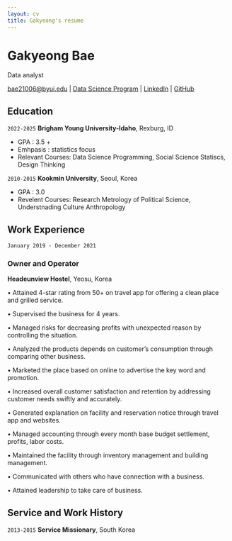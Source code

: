 ```yaml
---
layout: cv
title: Gakyeong's resume
---
```

# Gakyeong Bae 
Data analyst

<div id="webaddress">
<a href="datascience@byui.edu">bae21006@byui.edu</a>
| <a href="https://byuidatascience.github.io/development.html">Data Science Program</a>
| <a href="https://www.linkedin.com/groups/13537407/">LinkedIn</a>
| <a href="https://gakyeong.github.io/Bae_resume/">GitHub</a>
</div>

<!-- https://www.monique.tech/the-art-of-markdown -->

## Education

`2022-2025`
__Brigham Young University-Idaho__, Rexburg, ID

- GPA : 3.5 +
- Emhpasis : statistics focus
- Relevant Courses: Data Science Programming, Social Science Statiscs, Design Thinking

`2010-2015`
__Kookmin University__, Seoul, Korea

- GPA : 3.0
- Revelent Courses: Research Metrology of Political Science, Understnading Culture Anthropology


## Work Experience

`January 2019 - December 2021`

### Owner and Operator
__Headeunview Hostel__, Yeosu, Korea

•	Attained 4-star rating from 50+ on travel app for offering a clean place and grilled service.

•	Supervised the business for 4 years.

•	Managed risks for decreasing profits with unexpected reason by controlling the situation. 

•	Analyzed the products depends on customer’s consumption through comparing other business.

•	Marketed the place based on online to advertise the key word and promotion.

•	Increased overall customer satisfaction and retention by addressing customer needs swiftly and accurately.

•	Generated explanation on facility and reservation notice through travel app and websites.

•	Managed accounting through every month base budget settlement, profits, labor costs.

•	Maintained the facility through inventory management and building management.

•	Communicated with others who have connection with a business.

•	Attained leadership to take care of business.

## Service and Work History

`2013-2015`
__Service Missionary__, South Korea



<!-- ### Footer

Last updated: May 2013 -->


